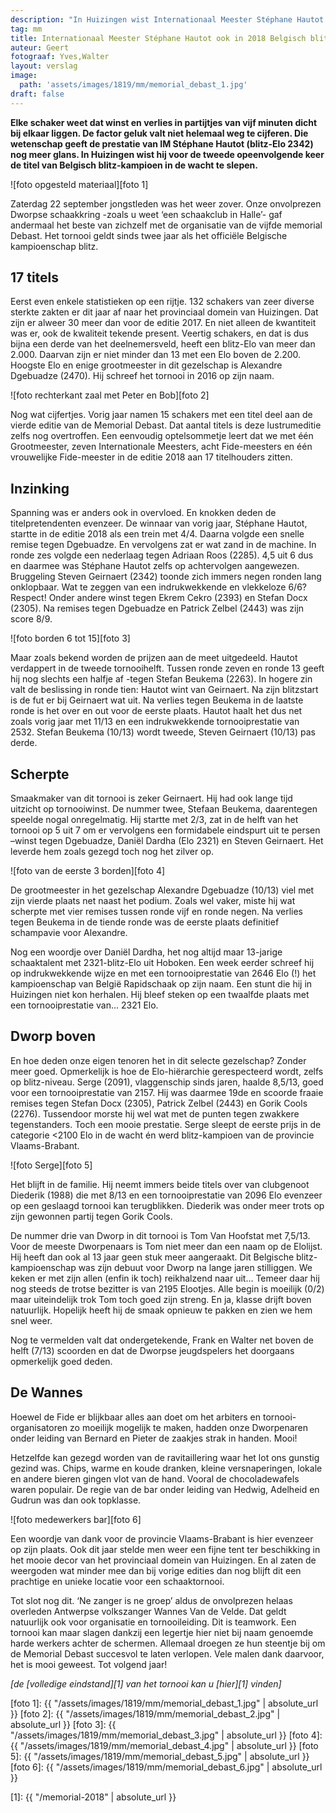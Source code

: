 ```yaml
---
description: "In Huizingen wist Internationaal Meester Stéphane Hautot voor de tweede opeenvolgende keer de titel van Belgisch blitz-kampioen in de wacht te slepen."
tag: mm
title: Internationaal Meester Stéphane Hautot ook in 2018 Belgisch blitz-kampioen
auteur: Geert
fotograaf: Yves,Walter
layout: verslag
image:
  path: 'assets/images/1819/mm/memorial_debast_1.jpg'
draft: false
---
```

**Elke schaker weet dat winst en verlies in partijtjes van vijf minuten dicht bij elkaar liggen. De factor geluk valt niet helemaal weg te cijferen. Die wetenschap geeft de prestatie van IM Stéphane Hautot (blitz-Elo 2342) nog meer glans. In Huizingen wist hij voor de tweede opeenvolgende keer de titel van Belgisch blitz-kampioen in de wacht te slepen.**<!--more-->

![foto opgesteld materiaal][foto 1]

Zaterdag 22 september jongstleden was het weer zover. Onze onvolprezen Dworpse schaakkring -zoals u weet ‘een schaakclub in Halle’- gaf andermaal het beste van zichzelf met de organisatie van de vijfde memorial Debast. Het tornooi geldt sinds twee jaar als het officiële Belgische kampioenschap blitz.

## 17 titels

Eerst even enkele statistieken op een rijtje. 132 schakers van zeer diverse sterkte zakten er dit jaar af naar het provinciaal domein van Huizingen. Dat zijn er alweer 30 meer dan voor de editie 2017. En niet alleen de kwantiteit was er, ook de kwaliteit tekende present. Veertig schakers, en dat is dus bijna een derde van het deelnemersveld, heeft een blitz-Elo van meer dan 2.000. Daarvan zijn er niet minder dan 13 met een Elo boven de 2.200. Hoogste Elo en enige grootmeester in dit gezelschap is Alexandre Dgebuadze (2470). Hij schreef het tornooi in 2016 op zijn naam.

![foto rechterkant zaal met Peter en Bob][foto 2]

Nog wat cijfertjes. Vorig jaar namen 15 schakers met een titel deel aan de vierde editie van de Memorial Debast. Dat aantal titels is deze lustrumeditie zelfs nog overtroffen. Een eenvoudig optelsommetje leert dat we met één Grootmeester, zeven Internationale Meesters, acht Fide-meesters en één vrouwelijke Fide-meester in de editie 2018 aan 17 titelhouders zitten.

## Inzinking

Spanning was er anders ook in overvloed. En knokken deden de titelpretendenten evenzeer. De winnaar van vorig jaar, Stéphane Hautot, startte in de editie 2018 als een trein met 4/4. Daarna volgde een snelle remise tegen Dgebuadze. En vervolgens zat er wat zand in de machine. In ronde zes volgde een nederlaag tegen Adriaan Roos (2285). 4,5 uit 6 dus en daarmee was Stéphane Hautot zelfs op achtervolgen aangewezen. Bruggeling Steven Geirnaert (2342) toonde zich immers negen ronden lang onklopbaar. Wat te zeggen van een indrukwekkende en vlekkeloze 6/6? Respect! Onder andere winst tegen Ekrem Cekro (2393) en Stefan Docx (2305). Na remises tegen Dgebuadze en Patrick Zelbel (2443) was zijn score 8/9.

![foto borden 6 tot 15][foto 3]

Maar zoals bekend worden de prijzen aan de meet uitgedeeld. Hautot verdappert in de tweede tornooihelft.  Tussen ronde zeven en ronde 13 geeft hij nog slechts een halfje af -tegen Stefan Beukema (2263). In hogere zin valt de beslissing in ronde tien: Hautot wint van Geirnaert. Na zijn blitzstart is de fut er bij Geirnaert wat uit. Na verlies tegen Beukema in de laatste ronde is het over en out voor de eerste plaats. Hautot haalt het dus net zoals vorig jaar met 11/13 en een indrukwekkende tornooiprestatie van 2532. Stefan Beukema (10/13) wordt tweede, Steven Geirnaert (10/13) pas derde.

## Scherpte

Smaakmaker van dit tornooi is zeker Geirnaert. Hij had ook lange tijd uitzicht op tornooiwinst. De nummer twee, Stefaan Beukema, daarentegen speelde nogal onregelmatig. Hij startte met 2/3, zat in de helft van het tornooi op 5 uit 7 om er vervolgens een formidabele eindspurt uit te persen –winst tegen Dgebuadze, Daniël Dardha (Elo 2321) en Steven Geirnaert. Het leverde hem zoals gezegd toch nog het zilver op.

![foto van de eerste 3 borden][foto 4]

De grootmeester in het gezelschap Alexandre Dgebuadze (10/13) viel met zijn vierde plaats net naast het podium. Zoals wel vaker, miste hij wat scherpte met vier remises tussen ronde vijf en ronde negen. Na verlies tegen Beukema in de tiende ronde was de eerste plaats definitief schampavie voor Alexandre.

Nog een woordje over Daniël Dardha, het nog altijd maar 13-jarige schaaktalent met 2321-blitz-Elo uit Hoboken. Een week eerder schreef hij op indrukwekkende wijze en met een tornooiprestatie van 2646 Elo (!) het kampioenschap van België Rapidschaak op zijn naam. Een stunt die hij in Huizingen niet kon herhalen. Hij bleef steken op een twaalfde plaats met een tornooiprestatie van… 2321 Elo.

## Dworp boven

En hoe deden onze eigen tenoren het in dit selecte gezelschap? Zonder meer goed. Opmerkelijk is hoe de Elo-hiërarchie gerespecteerd wordt, zelfs op blitz-niveau. Serge (2091), vlaggenschip sinds jaren, haalde 8,5/13, goed voor een tornooiprestatie van 2157. Hij was daarmee 19de en scoorde fraaie remises tegen Stefan Docx (2305), Patrick Zelbel (2443) en Gorik Cools (2276). Tussendoor morste hij wel wat met de punten tegen zwakkere tegenstanders. Toch een mooie prestatie. Serge sleept de eerste prijs in de categorie <2100 Elo in de wacht én werd blitz-kampioen van de provincie Vlaams-Brabant.

![foto Serge][foto 5]

Het blijft in de familie. Hij neemt immers beide titels over van clubgenoot Diederik (1988) die met 8/13 en een tornooiprestatie van 2096 Elo evenzeer op een geslaagd tornooi kan terugblikken. Diederik was onder meer trots op zijn gewonnen partij tegen Gorik Cools.

De nummer drie van Dworp in dit tornooi is Tom Van Hoofstat met 7,5/13. Voor de meeste Dworpenaars is Tom niet meer dan een naam op de Elolijst. Hij heeft dan ook al 13 jaar geen stuk meer aangeraakt. Dit Belgische blitz-kampioenschap was zijn debuut voor Dworp na lange jaren stilliggen. We keken er met zijn allen (enfin ik toch) reikhalzend naar uit… Temeer daar hij nog steeds de trotse bezitter is van 2195 Elootjes. Alle begin is moeilijk (0/2) maar uiteindelijk trok Tom toch goed zijn streng. En ja, klasse drijft boven natuurlijk. Hopelijk heeft hij de smaak opnieuw te pakken en zien we hem snel weer.

Nog te vermelden valt dat ondergetekende, Frank en Walter net boven de helft (7/13) scoorden en dat de Dworpse jeugdspelers het doorgaans opmerkelijk goed deden.

## De Wannes

Hoewel de Fide er blijkbaar alles aan doet om het arbiters en tornooi-organisatoren zo moeilijk mogelijk te maken, hadden onze Dworpenaren onder leiding van Bernard en Pieter de zaakjes strak in handen. Mooi!

Hetzelfde kan gezegd worden van de ravitaillering waar het lot ons gunstig gezind was. Chips, warme en koude dranken, kleine versnaperingen, lokale en andere bieren gingen vlot van de hand. Vooral de chocoladewafels waren populair. De regie van de bar onder leiding van Hedwig, Adelheid en Gudrun was dan ook topklasse.

![foto medewerkers bar][foto 6]

Een woordje van dank voor de provincie Vlaams-Brabant is hier evenzeer op zijn plaats. Ook dit jaar stelde men weer een fijne tent ter beschikking in het mooie decor van het provinciaal domein van Huizingen. En al zaten de weergoden wat minder mee dan bij vorige edities dan nog blijft dit een prachtige en unieke locatie voor een schaaktornooi.

Tot slot nog dit. ‘Ne zanger is ne groep’ aldus de onvolprezen helaas overleden Antwerpse volkszanger Wannes Van de Velde. Dat geldt natuurlijk ook voor organisatie en tornooileiding. Dit is teamwork. Een tornooi kan maar slagen dankzij een legertje hier niet bij naam genoemde harde werkers achter de schermen. Allemaal droegen ze hun steentje bij om de Memorial Debast succesvol te laten verlopen. Vele malen dank daarvoor, het is mooi geweest. Tot volgend jaar!

_[de [volledige eindstand][1] van het tornooi kan u [hier][1] vinden]_


[foto 1]: {{ "/assets/images/1819/mm/memorial_debast_1.jpg" | absolute_url }}
[foto 2]: {{ "/assets/images/1819/mm/memorial_debast_2.jpg" | absolute_url }}
[foto 3]: {{ "/assets/images/1819/mm/memorial_debast_3.jpg" | absolute_url }}
[foto 4]: {{ "/assets/images/1819/mm/memorial_debast_4.jpg" | absolute_url }}
[foto 5]: {{ "/assets/images/1819/mm/memorial_debast_5.jpg" | absolute_url }}
[foto 6]: {{ "/assets/images/1819/mm/memorial_debast_6.jpg" | absolute_url }}

[1]: {{ "/memorial-2018" | absolute_url }}
